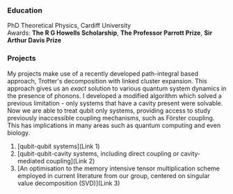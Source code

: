 ### Education
PhD Theoretical Physics, Cardiff University  
Awards: **The R G Howells Scholarship**, **The Professor Parrott Prize**, **Sir Arthur Davis Prize**
### Projects
My projects make use of a recently developed path-integral based approach, Trotter's decomposition with linked cluster expansion. This approach gives us an *exact* solution to various quantum system dynamics in the presence of phonons. I developed a modified algorithm which solved a previous limitation -  only systems that have a cavity present were solvable. Now we are able to treat qubit only systems, providing access to study previously inaccessible coupling mechanisms, such as Förster coupling. This has implications in many areas such as quantum computing and even biology.

1. [qubit-qubit systems](Link 1)
2. [qubit-qubit-cavity systems, including direct coupling or cavity-mediated coupling](Link 2)
3. [An optimisation to the memory intensive tensor multiplication scheme employed in current literature from our group, centered on singular value decomposition (SVD)](Link 3)
